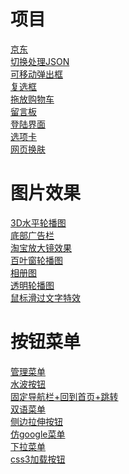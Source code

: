 # 项目
[京东](https://cjhyy.github.io/web/%E4%BA%AC%E4%B8%9C/index.html)<br>
[切换处理JSON](https://cjhyy.github.io/web/切换处理JSON/index.html)<br>
[可移动弹出框](https://cjhyy.github.io/web/可移动弹出框/index.html)<br>
[复选框](https://cjhyy.github.io/web/复选框/index.html)<br>
[拖放购物车](https://cjhyy.github.io/web/拖放购物车/index.html)<br>
[留言板](https://cjhyy.github.io/web/留言板/index.html)<br>
[登陆界面](https://cjhyy.github.io/web/登陆界面/index.html)<br>
[选项卡](https://cjhyy.github.io/web/选项卡/index.html)<br>
[网页换肤](https://cjhyy.github.io/web/网页换肤/index.html)<br>
# 图片效果
[3D水平轮播图](https://cjhyy.github.io/web/图片特效/3D水平轮播图/index.html)<br>
[底部广告栏](https://cjhyy.github.io/web/图片特效/底部广告栏/index.html)<br>
[淘宝放大镜效果](https://cjhyy.github.io/web/图片特效/淘宝放大镜效果/index.html)<br>
[百叶窗轮播图](https://cjhyy.github.io/web/图片特效/百叶窗轮播图/index.html)<br>
[相册图](https://cjhyy.github.io/web/图片特效/相册图/index.html)<br>
[透明轮播图](https://cjhyy.github.io/web/图片特效/透明轮播图/index.html)<br>
[鼠标滑过文字特效](https://cjhyy.github.io/web/图片特效/鼠标滑过文字特效/index.html)<br>
# 按钮菜单
[管理菜单](https://cjhyy.github.io/web/按钮菜单/管理菜单/index.html)<br>
[水波按钮](https://cjhyy.github.io/web/按钮菜单/水波按钮/index.html)<br>
[固定导航栏+回到首页+跳转](https://cjhyy.github.io/web/按钮菜单/固定导航栏+回到首页+跳转/index.html)<br>
[双语菜单](https://cjhyy.github.io/web/按钮菜单/双语菜单/index.html)<br>
[侧边拉伸按钮](https://cjhyy.github.io/web/按钮菜单/侧边拉伸按钮/index.html)<br>
[仿google菜单](https://cjhyy.github.io/web/按钮菜单/仿google菜单/index.html)<br>
[下拉菜单](https://cjhyy.github.io/web/按钮菜单/下拉菜单/index.html)<br>
[css3加载按钮](https://cjhyy.github.io/web/按钮菜单/css3加载按钮/index.html)<br>
